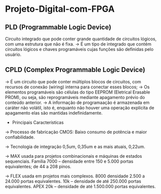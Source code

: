 # Projeto-Digital-com-FPGA

## PLD (Programmable Logic Device)
Circuito integrado que pode conter grande quantidade de circuitos lógicos, com uma estrutura que não é fixa. 
-> É um tipo de integrado que contém circuitos lógicos e chaves programáveis cujas funções são definidas pelo usuário.

## CPLD (Complex Programmable Logic Device)
-> É um circuito que pode conter múltiplos blocos de circuitos, com recursos de conexão (wiring) interna para conectar esses blocos;
-> Os elementos programáveis são células do tipo EEPROM (Eletrical Erasable PROM), ou seja, são reprogramáveis mediante apagamento prévio do conteúdo anterior.
-> A informação de programaação é armazenada em caráter não volátil, isto é, enquanto não houver uma operação explícita de apagamento elas são mantidas indefinidamente.


* Principais Características

-> Processo de fabricação CMOS: Baixo consumo de potência e maior confiabilidade.

-> Tecnologia de integração 0,5um, 0,35um e as mais atuais, 0,22um.

-> MAX usada para projetos combinacionais e máquinas de estados sequenciais.
Família 7000 – densidade entre 150 e 5.000 portas equivalentes; de 44 a 208 pinos.

-> FLEX usada em projetos mais complexos.
8000 densidade 2.500 a 24.000 portas equivalentes.
10k – densidade de até 250.000 portas equivalentes.
APEX 20k – densidade de até 1.500.000 portas equivalentes.
